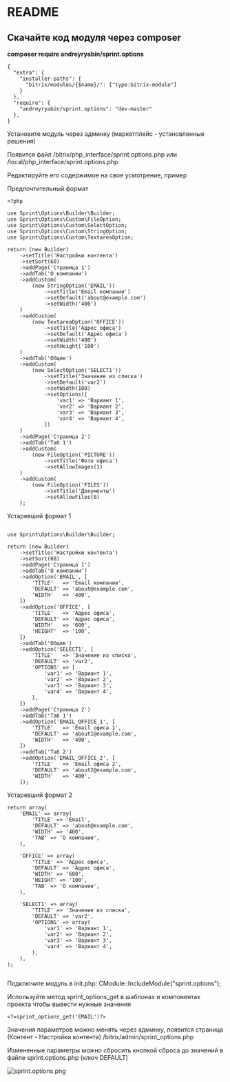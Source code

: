 # README #

Скачайте код модуля через composer
-------------------------

**composer require andreyryabin/sprint.options**

```
{
  "extra": {
    "installer-paths": {
      "bitrix/modules/{$name}/": ["type:bitrix-module"]
    }
  },
  "require": {
    "andreyryabin/sprint.options": "dev-master"
  },
}

```

Установите модуль через админку (маркетплейс - установленные решения)

Появится файл /bitrix/php_interface/sprint.options.php или /local/php_interface/sprint.options.php

Редактируйте его содержимое на свое усмотрение, пример

Предпочтительный формат
```
<?php

use Sprint\Options\Builder\Builder;
use Sprint\Options\Custom\FileOption;
use Sprint\Options\Custom\SelectOption;
use Sprint\Options\Custom\StringOption;
use Sprint\Options\Custom\TextareaOption;

return (new Builder)
    ->setTitle('Настройки контента')
    ->setSort(60)
    ->addPage('Страница 1')
    ->addTab('О компании')
    ->addCustom(
        (new StringOption('EMAIL'))
            ->setTitle('Email компании')
            ->setDefault('about@example.com')
            ->setWidth('400')
    )
    ->addCustom(
        (new TextareaOption('OFFICE'))
            ->setTitle('Адрес офиса')
            ->setDefault('Адрес офиса')
            ->setWidth('400')
            ->setHeight('100')
    )
    ->addTab('Общие')
    ->addCustom(
        (new SelectOption('SELECT1'))
            ->setTitle('Значение из списка')
            ->setDefault('var2')
            ->setWidth(100)
            ->setOptions([
                'var1' => 'Вариант 1',
                'var2' => 'Вариант 2',
                'var3' => 'Вариант 3',
                'var4' => 'Вариант 4',
            ])
    )
    ->addPage('Страница 2')
    ->addTab('Таб 1')
    ->addCustom(
        (new FileOption('PICTURE'))
            ->setTitle('Фото офиса')
            ->setAllowImages(1)
    )
    ->addCustom(
        (new FileOption('FILES'))
            ->setTitle('Документы')
            ->setAllowFiles(0)
    );

```

Устаревший формат 1
```

use Sprint\Options\Builder\Builder;

return (new Builder)
    ->setTitle('Настройки контента')
    ->setSort(60)
    ->addPage('Страница 1')
    ->addTab('О компании')
    ->addOption('EMAIL', [
        'TITLE'   => 'Email компании',
        'DEFAULT' => 'about@example.com',
        'WIDTH'   => '400',
    ])
    ->addOption('OFFICE', [
        'TITLE'   => 'Адрес офиса',
        'DEFAULT' => 'Адрес офиса',
        'WIDTH'   => '600',
        'HEIGHT'  => '100',
    ])
    ->addTab('Общие')
    ->addOption('SELECT1', [
        'TITLE'   => 'Значение из списка',
        'DEFAULT' => 'var2',
        'OPTIONS' => [
            'var1' => 'Вариант 1',
            'var2' => 'Вариант 2',
            'var3' => 'Вариант 3',
            'var4' => 'Вариант 4',
        ],
    ])
    ->addPage('Страница 2')
    ->addTab('Таб 1')
    ->addOption('EMAIL_OFFICE_1', [
        'TITLE'   => 'Email офиса 1',
        'DEFAULT' => 'about1@example.com',
        'WIDTH'   => '400',
    ])
    ->addTab('Таб 2')
    ->addOption('EMAIL_OFFICE_2', [
        'TITLE'   => 'Email офиса 2',
        'DEFAULT' => 'about2@example.com',
        'WIDTH'   => '400',
    ]);
```

Устаревший формат 2
```
return array(
    'EMAIL' => array(
        'TITLE' => 'Email',
        'DEFAULT' => 'about@example.com',
        'WIDTH' => '400',
        'TAB' => 'О компании',
    ),

    'OFFICE' => array(
        'TITLE' => 'Адрес офиса',
        'DEFAULT' => 'Адрес офиса',
        'WIDTH' => '600',
        'HEIGHT' => '100',
        'TAB' => 'О компании',
    ),

    'SELECT1' => array(
        'TITLE' => 'Значение из списка',
        'DEFAULT' => 'var2',
        'OPTIONS' => array(
            'var1' => 'Вариант 1',
            'var2' => 'Вариант 2',
            'var3' => 'Вариант 3',
            'var4' => 'Вариант 4',
        ),
    ),
);


```

Подключите модуль в init.php: CModule::IncludeModule("sprint.options");

Используйте метод sprint_options_get в шаблонах и компонентах проекта чтобы вывести нужные значения

```
<?=sprint_options_get('EMAIL')?>
```

Значения параметров можно менять через админку, появится страница (Контент - Настройки контента) /bitrix/admin/sprint_options.php

Измененные параметры можно сбросить кнопкой сброса до значений в файле sprint.options.php (ключ DEFAULT)

![sprint.options.png](https://bitbucket.org/repo/KkE5r9/images/3092309546-sprint.options.png)
